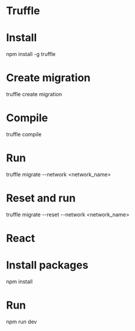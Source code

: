 # Truffle

# Install
npm install -g truffle

# Create migration
truffle create migration <name>

# Compile
truffle compile

# Run
truffle migrate --network <network_name>

# Reset and run
truffle migrate --reset --network <network_name>


# React

# Install packages
npm install

# Run
npm run dev